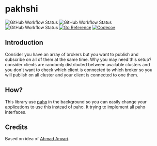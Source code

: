 # pakhshi

![GitHub Workflow Status](https://img.shields.io/github/workflow/status/1995parham/pakhshi/lint?label=lint&logo=github&style=flat-square)
![GitHub Workflow Status](https://img.shields.io/github/workflow/status/1995parham/pakhshi/test?label=test&logo=github&style=flat-square)
![GitHub Workflow Status](https://img.shields.io/github/workflow/status/1995parham/pakhshi/release?label=release&logo=github&style=flat-square)
[![Go Reference](https://pkg.go.dev/badge/github.com/1995parham/pakhshi.svg)](https://pkg.go.dev/github.com/1995parham/pakhshi)
[![Codecov](https://img.shields.io/codecov/c/gh/1995parham/pakhshi?logo=codecov&style=flat-square)](https://codecov.io/gh/1995parham/pakhshi)


## Introduction

Consider you have an array of brokers but you want to publish and subscribe on all of them at the same time.
Why you may need this setup? consider clients are randomly distributed between available clusters and you don't want to check which client is connected to which
broker so you will publish on all cluster and your client is connected to one them.

## How?

This library use [paho](https://github.com/eclipse/paho.mqtt.golang) in the background so you can easily change your applications to use this instead of paho.
It trying to implement all paho interfaces.

## Credits

Based on idea of [Ahmad Anvari](https://github.com/anvari1313).
